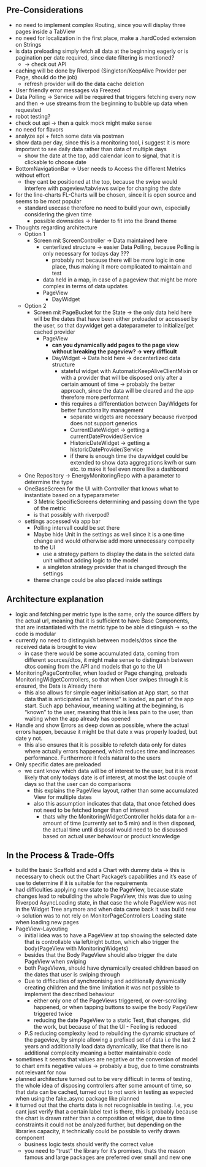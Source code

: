 ## Pre-Considerations

- no need to implement complex Routing, since you will display three pages inside a TabView
- no need for localization in the first place, make a .hardCoded extension on Strings
- is data preloading simply fetch all data at the beginning eagerly or is pagination per date required, since date filtering is mentioned?
    - → check out API
- caching will be done by Riverpod (Singleton/KeepAlive Provider per Page, should do the job)
    - refresh provider will do the data cache deletion
- User friendly error messages via Freezed
- Data Polling → Service will be required that triggers fetching every now and then → use streams from the beginning to bubble up data when requested
- robot testing?
- check out api → then a quick mock might make sense
- no need for flavors
- analyze api + fetch some data via postman
- show data per day, since this is a monitoring tool, i suggest it is more important to see daily data rather than data of multiple days
    - show the date at the top, add calendar icon to signal, that it is clickable to choose date
- BottomNavigationBar → User needs to Access the different Metrics without effort
    - they cant be positioned at the top, because the swipe would interfere with pageview/tabviews swipe for changing the date
- for the line-charts FL-Charts will be chosen, since it is open source and seems to be most popular
    - standard usecase therefore no need to build your own, especially considering the given time
        - possible downsides → Harder to fit into the Brand theme
- Thoughts regarding architecture
    - Option 1
        - Screen mit ScreenController → Data maintained here
            - centerlized structure → easier Data Polling, because Polling is only necessary for todays day ???
                - probably not because there will be more logic in one place, thus making it more complicated to maintain and test
            - data held in a map, in case of a pageview that might be more complex in terms of data updates
            - PageView
                - DayWidget
    - Option 2
        - Screen mit PageBucket for the State → the only data held here will be the dates that have been either preloaded or accessed by the user, so that daywidget get a dateparameter to initialize/get cached provider
            - PageView
                - **can you dynamically add pages to the page view without breaking the pageview? → very difficult**
                - DayWidget → Data hold here → decenterlized data structure
                    - stateful widget with AutomaticKeepAliveClientMixin or with a provider that will be disposed only after a certain amount of time → probably the better approach, since the data will be cleared and the app therefore more performant
                    - this requires a differentiation between DayWidgets for better functionality management
                        - separate widgets are necessary because riverpod does not support generics
                        - CurrentDateWidget → getting a currentDateProvider/Service
                        - HistoricDateWidget → getting a historicDateProvider/Service
                        - if there is enough time the daywidget could be extended to show data aggregations kw/h or sum etc. to make it feel even more like a dashboard
    - One Repository → EnergyMonitoringRepo with a parameter to determine the type
    - OneBaseScreen for the UI with Controller that knows what to instantiate based on a typeparameter
        - 3 Metric SpecificScreens determining and passing down the type of the metric
        - is that possibly with riverpod?
    - settings accessed via app bar
        - Polling intervall could be set there
        - Maybe hide Unit in the settings as well since it is a one time change and would otherwise add more unnecessary compexity to the UI
            - use a strategy pattern to display the data in the selcted data unit without adding logic to the model
            - a singleton strategy provider that is changed through the settings
        - theme change could be also placed inside settings
    
## Architecture explanation

- logic and fetching per metric type is the same, only the source differs by the actual url, meaning that it is sufficient to have Base Components, that are instantiated with the metric type to be able distinguish → so the code is modular
- currently no need to distinguish between models/dtos since the received data is brought to view
    - in case there would be some accumulated data, coming from different sources/dtos, it might make sense to distinguish between dtos coming from the API and models that go to the UI
- MonitoringPageController, when loaded or Page changing, preloads MonitoringWidgetControllers, so that when User swipes through it is ensured, the Data is Already there
    - this also allows for simple eager initialisation at App start, so that data that is anticipated as “of interest” is loaded, as part of the app start. Such app behaviour, meaning waiting at the beginning, is “known” to the user, meaning that this is less pain to the user, than waiting when the app already has opened
- Handle and show Errors as deep down as possible, where the actual errors happen, because it might be that date x was properly loaded, but date y not.
    - this also ensures that it is possible to refetch data only for dates where actually errors happened, which reduces time and increases performance. Furthermore it feels natural to the users
- Only specific dates are preloaded
    - we cant know which data will be of interest to the user, but it is most likely that only todays date is of interest, at most the last couple of days so that the user can do comparisons
        - this explains the PageView layout, rather than some accumulated View for multiple dates
        - also this assumption indicates that data, that once fetched does not need to be fetched longer than of interest
            - thats why the MonitoringWidgetController holds data for a n-amount of time (currently set to 5 min) and is then disposed, the actual time until disposal would need to be discussed based on actual user behaviour or product knowledge


## In the Process & Trade-Offs

- build the basic Scaffold and add a Chart with dummy data → this is necessary to check out the Chart Package’s capabilities and it’s ease of use to determine if it is suitable for the requirements
- had difficulties applying new state to the PageView, because state changes lead to rebuilding the whole PageView, this was due to using Riverpod AsyncLoading state, in that case the whole PageView was not in the Widget Tree anymore and when data came back it was build new → solution was to not rely on MonitorPageControllers Loading state when loading new pages
- PageView-Layouting
    - initial idea was to have a PageView at top showing the selected date that is controllable via left/right button, which also trigger the body(PageView with MonitoringWidgets)
    - besides that the Body PageView should also trigger the date PageView when swiping
    - both PageViews, should have dynamically created children based on the dates that user is swiping through
    - Due to difficulties of synchronising and additionally dynamically creating children and the time limitation it was not possible to implement the described behaviour
        - either only one of the PageViews triggered, or over-scrolling happened, or when tapping buttons to swipe the body PageView triggered twice
        - reducing the date PageView to a static Text, that changes, did the work, but because of that the UI - Feeling is reduced
    - P.S reducing complexity lead to rebuilding the dynamic structure of the pageview, by simple allowing a prefixed set of data i.e the last 2 years and additionally load data dynamically, like that there is no additional complecity meaning a better maintainable code
- sometimes it seems that values are negative or the conversion of model to chart emits negative values → probably a bug, due to time constraints not relevant for now
- planned architecture turned out to be very difficult in terms of testing, the whole idea of disposing controllers after some amount of time, so that data can be cached, turned out to not work in testing as expected when using the fake_async package like planned
- it turned out that the charts data is not recognisable in testing. I.e, you cant just verify that a certain label text is there, this is probably because the chart is drawn rather than a composition of widget, due to time constraints it could not be analyzed further, but depending on the libraries capacity, it technically could be possible to verify drawn component
    - business logic tests should verify the correct value
    - you need to “trust” the library for it’s promises, thats the reason famous and large packages are preferred over small and new one
